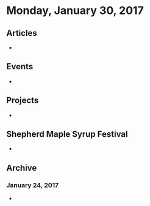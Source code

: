 # Monday, January 30, 2017

## Articles

* 
## Events

* 
## Projects

* 
## Shepherd Maple Syrup Festival

* 
## Archive

### January 24, 2017

* 


